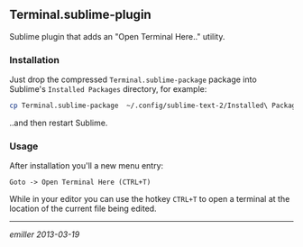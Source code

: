 ## Terminal.sublime-plugin

Sublime plugin that adds an "Open Terminal Here.." utility.

### Installation

Just drop the compressed `Terminal.sublime-package` package into Sublime's
`Installed Packages` directory, for example:

```bash
cp Terminal.sublime-package  ~/.config/sublime-text-2/Installed\ Packages/
```

..and then restart Sublime. 

### Usage

After installation you'll a new menu entry:

    Goto -> Open Terminal Here (CTRL+T)
    
While in your editor you can use the hotkey `CTRL+T` to open a terminal at
the location of the current file being edited.

***

_emiller_ _2013-03-19_

